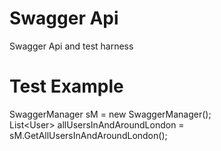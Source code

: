 # Swagger Api
Swagger Api and test harness
# Test Example
SwaggerManager sM = new SwaggerManager(); </br>
List\<User\> allUsersInAndAroundLondon = sM.GetAllUsersInAndAroundLondon();
